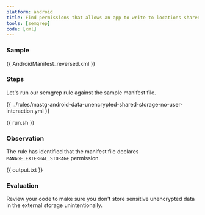 ```yaml
---
platform: android
title: Find permissions that allows an app to write to locations shared with other apps
tools: [semgrep]
code: [xml]
---
```


### Sample

{{ AndroidManifest_reversed.xml }}

### Steps

Let's run our semgrep rule against the sample manifest file.

{{ ../rules/mastg-android-data-unencrypted-shared-storage-no-user-interaction.yml }}

{{ run.sh }}

### Observation

The rule has identified that the manifest file declares `MANAGE_EXTERNAL_STORAGE` permission.

{{ output.txt }}

### Evaluation

Review your code to make sure you don't store sensitive unencrypted data in the external storage unintentionally.

